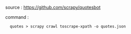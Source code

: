 source : https://github.com/scrapy/quotesbot


command : 

      quotes > scrapy crawl toscrape-xpath -o quotes.json
